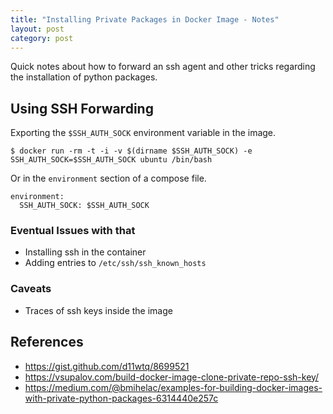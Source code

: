 ```yaml
---
title: "Installing Private Packages in Docker Image - Notes"
layout: post
category: post
---
```


Quick notes about how to forward an ssh agent and other tricks regarding the installation of python packages. 

## Using SSH Forwarding 

Exporting the `$SSH_AUTH_SOCK` environment variable in the image. 

```
$ docker run -rm -t -i -v $(dirname $SSH_AUTH_SOCK) -e SSH_AUTH_SOCK=$SSH_AUTH_SOCK ubuntu /bin/bash
```

Or in the `environment` section of a compose file.

```
environment:
  SSH_AUTH_SOCK: $SSH_AUTH_SOCK
```

### Eventual Issues with that

- Installing ssh in the container
- Adding entries to `/etc/ssh/ssh_known_hosts`


### Caveats

- Traces of ssh keys inside the image

## References 
- https://gist.github.com/d11wtq/8699521 
- https://vsupalov.com/build-docker-image-clone-private-repo-ssh-key/ 
- https://medium.com/@bmihelac/examples-for-building-docker-images-with-private-python-packages-6314440e257c